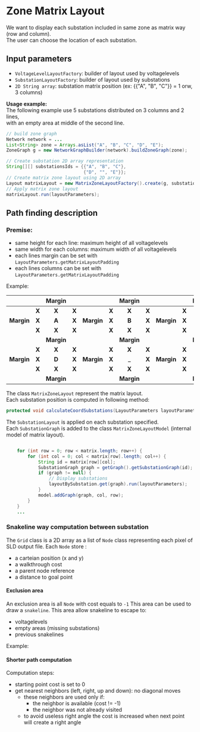 # Zone Matrix Layout

We want to display each substation included in same zone as matrix way (row and column).<BR>
The user can choose the location of each substation.

## Input parameters

- `VoltageLevelLayoutFactory`: builder of  layout used by voltagelevels<br>
- `SubstationLayoutFactory`: builder of layout used by substations<br>
- `2D String array`: substation matrix position (ex: {{"A", "B", "C"}} = 1 orw, 3 columns)<br>

**Usage example:**<BR>
The following example use 5 substations distributed on 3 columns and 2 lines,<BR>
with an empty area at middle of the second line.
```java
// build zone graph
Network network = ...
List<String> zone = Arrays.asList("A", "B", "C", "D", "E");
ZoneGraph g = new NetworkGraphBuilder(network).buildZoneGraph(zone);

// Create substation 2D array representation
String[][] substationsIds = {{"A", "B", "C"},
                             {"D", "", "E"}};
// Create matrix zone layout using 2D array
Layout matrixLayout = new MatrixZoneLayoutFactory().create(g, substationsIds, new HorizontalSubstationLayoutFactory(), new PositionVoltageLevelLayoutFactory());
// Apply matrix zone layout
matrixLayout.run(layoutParameters);
```

## Path finding description 

### Premise:
- same height for each line: maximum height of all voltagelevels
- same width for each columns: maximum width of all voltagelevels
- each lines margin can be set with `LayoutParameters.getMatrixLayoutPadding`
- each lines columns can be set with `LayoutParameters.getMatrixLayoutPadding`

Example:

|            |       |   Margin   |        |            |       |   Margin   |       |            |       |  Margin    |       |            |
|:----------:|:-----:|:----------:|:------:|:----------:|:-----:|:----------:|:-----:|:----------:|:-----:|:----------:|:-----:|:----------:|
|            | __X__ |   __X__    | __X__  |            | __X__ |   __X__    | __X__ |            | __X__ |   __X__    | __X__ |            |
| __Margin__ | __X__ |   __A__    | __X__  | __Margin__ | __X__ |   __B__    | __X__ | __Margin__ | __X__ |   __C__    | __X__ | __Margin__ |
|            | __X__ |   __X__    | __X__  |            | __X__ |   __X__    | __X__ |            | __X__ |   __X__    | __X__ |            |
|            |       | __Margin__ |        |            |       | __Margin__ |       |            |       | __Margin__ |       |            |
|            | __X__ |   __X__    | __X__  |            | __X__ |   __X__    | __X__ |            | __X__ |   __X__    | __X__ |            |
| __Margin__ | __X__ |   __D__    | __X__  | __Margin__ | __X__ |     _      | __X__ | __Margin__ | __X__ |   __E__    | __X__ | __Margin__ |
|            | __X__ |   __X__    | __X__  |            | __X__ |   __X__    | __X__ |            | __X__ |   __X__    | __X__ |            |
|            |       | __Margin__ |        |            |       | __Margin__ |       |            |       | __Margin__ |       |            |


The class `MatrixZoneLayout` represent the matrix layout.<BR>
Each substation position is computed in following method: 
```java
protected void calculateCoordSubstations(LayoutParameters layoutParameters) {
```
The `SubstationLayout` is applied on each substation specified.<BR>
Each `SubstationGraph` is added to the class `MatrixZoneLayoutModel` (internal model of matrix layout).
```java

    for (int row = 0; row < matrix.length; row++) {
        for (int col = 0; col < matrix[row].length; col++) {
            String id = matrix[row][col];
            SubstationGraph graph = getGraph().getSubstationGraph(id);
            if (graph != null) {
                // Display substations
                layoutBySubstation.get(graph).run(layoutParameters);
            }
            model.addGraph(graph, col, row);
        }
    }
    ...
```

### Snakeline way computation between substation

The `Grid` class is a 2D array as a list of `Node` class representing each pixel of SLD output file.
Each `Node` store :
* a carteian position (x and y)
* a walkthrough cost
* a parent node reference
* a distance to goal point

#### Exclusion area
An exclusion area is all `Node` with cost equals to `-1` 
This area can be used to draw a `snakeline`.
This area allow snakeline to escape to:
- voltagelevels
- empty areas (missing substations)
- previous snakelines

Example:



#### Shorter path computation

Computation steps:
* starting point cost is set to 0
* get nearest neighbors (left, right, up and down): no diagonal moves
  * these neighbors are used only if:
    * the neighbor is available (cost != -1)
    * the neighbor was not already visited
  * to avoid useless right angle the cost is increased when next point will create a right angle